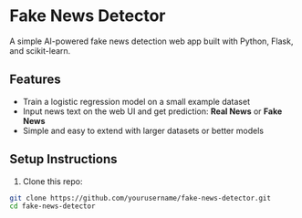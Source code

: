 # Fake News Detector

A simple AI-powered fake news detection web app built with Python, Flask, and scikit-learn.

## Features

- Train a logistic regression model on a small example dataset
- Input news text on the web UI and get prediction: **Real News** or **Fake News**
- Simple and easy to extend with larger datasets or better models

## Setup Instructions

1. Clone this repo:

```bash
git clone https://github.com/yourusername/fake-news-detector.git
cd fake-news-detector
